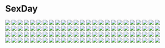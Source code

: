 # SexDay
![](https://konachan.com/image/afe09df5bb60c1c2565ce175e69028a5/Konachan.com%20-%20161819%20animal%20aqua_eyes%20aqua_hair%20bird%20blush%20elbow_gloves%20flowers%20gloves%20hatsune_miku%20sky%20twintails%20vocaloid%20wedding_attire.jpg)
![](https://konachan.com/image/0e707662f33afb53d5f996afcd739444/Konachan.com%20-%2087715%20butterfly%20dress%20instrument%20mizki%20polychromatic%20red_eyes%20stockings%20violin%20vocaloid%20white.jpg)
![](https://konachan.com/jpeg/ef251c114ca421a7630ffc4a9a6a9637/Konachan.com%20-%20301017%20breasts%20cleavage%20couch%20cross%20drink%20flowers%20gloves%20gray_hair%20original%20panties%20ribbons%20rose%20short_hair%20stockings%20thighhighs%20underwear%20watermark.jpg)
![](https://konachan.com/image/5100128603554164b712ed5e1faab669/Konachan.com%20-%20191997%20bow%20dress%20hoodie%20long_hair%20microphone%20pantyhose%20purple_eyes%20purple_hair%20ribbons%20twintails%20vocaloid%20voiceroid%20xiaohan6th%20yuzuki_yukari.jpg)
![](https://konachan.com/image/2987babe1575cf20b55000c292539bbd/Konachan.com%20-%2068277%20blue_eyes%20bow%20cake%20clamp%20crossover%20dress%20drink%20fire%20food%20glasses%20gloves%20green_eyes%20male%20mokona%20moon%20short_hair%20stars%20syaoran%20watermark%20xxxholic.jpg)
![](https://konachan.com/jpeg/18a87b3631361d64ea130bc8adaa97c9/Konachan.com%20-%20294352%20black_hair%20blush%20cocona_%28coconacafe%29%20microphone%20original%20purple_eyes%20school_uniform%20short_hair%20skirt.jpg)
![](https://konachan.com/image/bfebbc0b58316d73a89fa06e54046597/Konachan.com%20-%20140999%202girls%20breasts%20cleavage%20cule_zeria%20dakara_boku_wa_h_ga_dekinai%20horns%20lisara_restall%20nyantype%20scan%20torn_clothes.jpg)
![](https://konachan.com/jpeg/fff877ecfe12f5903112f72909b7828f/Konachan.com%20-%20297661%20aoyama_sumika%20coffee-kizoku%20cropped%20mele_retanagua%20original%20scan%20shiramine_rika.jpg)
![](https://konachan.com/jpeg/a6aa401e5662fbc376c64d75af02972d/Konachan.com%20-%2063012%20chibi%20clochette%20open_shirt%20oshiki_hitoshi%20panties%20suzunone_seven%20takatori_yuzuri%20thighhighs%20underwear.jpg)
![](https://konachan.com/image/1b7535f0a2eab9717ab9e543988603f8/Konachan.com%20-%20125331%202girls%20blue_hair%20hat%20patchouli_knowledge%20purple_eyes%20purple_hair%20red_eyes%20remilia_scarlet%20sankuma%20short_hair%20touhou%20vampire%20wings.jpg)
![](https://konachan.com/image/477194ce25af7882aa8c816d7a8f790b/Konachan.com%20-%2012477%20jian%20maid%20tagme.jpg)
![](https://konachan.com/image/0baae20f4dcb3d9a2ea3a7a5143d2bd4/Konachan.com%20-%2089118%20forest%20landscape%20scenic%20tree.jpg)
![](https://konachan.com/image/6d287b29f2302ce050faf1ea4d514fa4/Konachan.com%20-%20281823%20blush%20breasts%20demon%20horns%20nipples%20nopan%20original%20red_eyes%20red_hair%20school_uniform%20succubus%20tail%20thighhighs%20twintails%20wet%20wings%20yumari_nakura.jpg)
![](https://konachan.com/jpeg/95308ddced294ec35ac4b92cd44993ca/Konachan.com%20-%20294999%202girls%20aoki_kaede%20blush%20breasts%20brown_hair%20cat_smile%20fang%20green_eyes%20long_hair%20original%20pink_hair%20purple_eyes%20ribbons%20scarf%20suzune_rena%20twintails.jpg)
![](https://konachan.com/image/a34dcdce520c7a819be9c002f5f25032/Konachan.com%20-%20114926%20akairo_no_mako%20blue_eyes%20breasts%20cleavage%20megurine_luka%20pink_hair%20thighhighs%20vocaloid.jpg)
![](https://konachan.com/jpeg/67bc12d0650db9e30fa92b5b3ddb39ab/Konachan.com%20-%20209246%20beach%20bikini%20blue_eyes%20brown_hair%20cropped%20nababa%20navel%20panties%20short_hair%20striped_panties%20summer%20sunglasses%20swimsuit%20underwear.jpg)
![](https://konachan.com/jpeg/4abffd2ae1319e9d441e086850830730/Konachan.com%20-%20206613%20chiri_%28atlanta%29%20chuablesoft%20game_cg%20headband%20himekami_ayame%20long_hair%20navel%20night%20red_eyes%20school_uniform%20skirt%20stars%20tree%20white_hair.jpg)
![](https://konachan.com/image/1d44849c008c6fd31ef93654554af4c6/Konachan.com%20-%20102570%20hatsune_miku%20vocaloid.jpg)
![](https://konachan.com/jpeg/9101c4048ff2fbe0239a9bd412f10b1e/Konachan.com%20-%2058294%20blonde_hair%20brown_eyes%20brown_hair%20flyable_heart%20inaba_yui%20itou_noiji%20sumeragi_amane%20waitress.jpg)
![](https://konachan.com/image/d208e8e140130bccca62195e45cf84a1/Konachan.com%20-%20159546%20animal_ears%20catgirl%20hatsune_miku%20shiitake_%28mm0820%29%20tail%20vocaloid.jpg)
![](https://konachan.com/image/39acd9428e8a2a9e69b7588b57211463/Konachan.com%20-%20113720%20angel_beats%21%20guitar%20instrument%20iwasawa_masami%20moonknives%20panties%20pink_hair%20underwear.jpg)
![](https://konachan.com/image/c9eb8faef2fff54255b4004bf65dec17/Konachan.com%20-%207413%20breasts%20cleavage%20dragonaut%20garnet_mclain%20machina%20sieglinde_baumgard%20souya_akira%20toa.jpg)
![](https://konachan.com/image/a4357c6a0ac738157c043249e0c2cb97/Konachan.com%20-%2080029%20breasts%20brown_hair%20censored%20flowers%20long_hair%20maid%20nipples%20open_shirt%20original%20pussy%20pussy_juice%20school_uniform%20spread_legs%20tears%20thighhighs%20tie.jpg)
![](https://konachan.com/image/5a7d5a90acb08bff321d936c3a5c666d/Konachan.com%20-%2044792%20pointed_ears%20tiffania_westwood%20zero_no_tsukaima.jpg)
![](https://konachan.com/image/7292426a90857b2f764b22c8e689aa97/Konachan.com%20-%2071935%20appleseed%20briareos%20deunan_knute.jpg)
![](https://konachan.com/image/ef5f80e557870c26579a69009d1c5a26/Konachan.com%20-%20123533%20blonde_hair%20blue_eyes%20book%20bow%20doll%20dress%20headdress%20long_hair%20mage%20mirror%20miyuki_ruria%20ribbons%20shanghai_doll%20short_hair%20spear%20touhou%20tree%20weapon.jpg)
![](https://konachan.com/jpeg/59ceb1967fc2fb5bf8865f72d26832b7/Konachan.com%20-%20178715%202girls%20bath%20blonde_hair%20blue_eyes%20blush%20boku_wa_tomodachi_ga_sukunai%20buriki%20kashiwazaki_sena%20nude%20stella_redfield%20wet.jpg)
![](https://konachan.com/image/9c4a59b532d7c07c8d8183dcb931517b/Konachan.com%20-%20306322%20blush%20breasts%20brown_eyes%20brown_hair%20cameltoe%20cleavage%20couch%20gloves%20navel%20neropaso%20original%20panties%20police%20short_hair%20skirt%20stockings%20underwear%20uniform.jpg)
![](https://konachan.com/image/46080c6d464ef52367e4e7840297e2e0/Konachan.com%20-%20300935%20breasts%20censored%20fate_grand_order%20fate_%28series%29%20nipples%20penis%20tamano_nae%20yang_guifei_%28fate_grand_order%29.jpg)
![](https://konachan.com/image/7406b22cd1b5f8af9dae12e700c0b910/Konachan.com%20-%20204767%20anthropomorphism%20blue%20bra%20bubbles%20dark%20kantai_collection%20long_hair%20ruins%20skirt%20tagme_%28artist%29%20thighhighs%20torn_clothes%20underwater%20underwear%20water.jpg)
![](https://konachan.com/image/38451519b7059561ad28809cfcb6f359/Konachan.com%20-%2082013%20black_hair%20blue_eyes%20car%20dark%20original%20soejima_shigenori.jpg)
![](https://konachan.com/image/28fee1a9c799ed3c37289a770114cb8c/Konachan.com%20-%20299489%20black_hair%20close%20gray_eyes%20lilith_parker%20long_hair%20novcel%20original%20pointed_ears%20signed.jpg)
![](https://konachan.com/image/df29205e72ff0794f0d114156f62391c/Konachan.com%20-%20261828%20animal%20bubbles%20demizu_posuka%20dragon%20fish%20original%20underwater%20water%20watermark.jpg)
![](https://konachan.com/image/7c65a8aa7145749201bc69b08474713d/Konachan.com%20-%20182864%20blonde_hair%20butterfly%20flowers%20fuji_choko%20goggles%20green_eyes%20headphones%20long_hair%20original%20pantyhose%20paper%20school_uniform%20skirt%20wink.jpg)
![](https://konachan.com/image/ce8d8841a0f00bf677f6a99e9f78085e/Konachan.com%20-%20203876%20animal_ears%20breast_hold%20breasts%20brown_hair%20cropped%20foxgirl%20heart%20multiple_tails%20navel%20original%20red_eyes%20sigurdhosenfeld%20tail%20youvixia.jpg)
![](https://konachan.com/image/b59d85b3561cad479132dd40abb6c46c/Konachan.com%20-%20267013%20bikini%20black_hair%20breasts%20gradient%20gray%20houtengeki%20long_hair%20original%20pointed_ears%20swimsuit%20yellow_eyes.jpg)
![](https://konachan.com/image/a59180038e3a8d378f0426dd857300d9/Konachan.com%20-%20224930%20animal%20aqua_eyes%20black_hair%20blue_eyes%20bow%20cape%20choker%20crying%20dog%20gloves%20hat%20long_hair%20male%20necklace%20scarf%20short_hair%20suit%20sword%20tears%20tie%20weapon.jpg)
![](https://konachan.com/jpeg/7a2ac75fba0065fc143557074f5929fa/Konachan.com%20-%20172204%20blue_hair%20chain%20dress%20itomugi-kun%20kaku_seiga%20short_hair%20socks%20touhou%20zoom_layer.jpg)
![](https://konachan.com/image/d90683780a4d2d40f69f0ee3762282a0/Konachan.com%20-%20204293%20aqua_eyes%20blush%20bow%20flowers%20gloves%20kousaka_honoka%20long_hair%20orange_hair%20petals%20ponytail%20shiina_kuro%20tiara%20water%20wedding_attire.jpg)
![](https://konachan.com/image/a55799ffcb22278b1a0e0406e3597555/Konachan.com%20-%20199495%20black_hair%20blue_eyes%20horns%20long_hair%20nagitoki%20original%20pointed_ears%20tattoo%20wings.jpg)
![](https://konachan.com/image/52ae45afd8a6c3f418aa751fcd4df126/Konachan.com%20-%20205069%20bandage%20barefoot%20brown_hair%20chell%20portal%20portal_2%20ruins%20serain%20watermark%20wristwear.jpg)
![](https://konachan.com/image/f514db1887d225c597e7eb56e04685bd/Konachan.com%20-%2053461%20aqua_hair%20boots%20hatsune_miku%20headphones%20ryuutetsu%20thighhighs%20tie%20twintails%20vocaloid%20zettai_ryouiki.jpg)
![](https://konachan.com/image/b4e53fcf8027ef5498c51ab20c546eef/Konachan.com%20-%20161947%202girls%20blue_eyes%20brown_hair%20daidouji_tomoyo%20dress%20flat_chest%20flowers%20gray_hair%20green_eyes%20headband%20long_hair%20p0ckylo%20ribbons%20rose%20short_hair%20wings.jpg)
![](https://konachan.com/image/dbf4facf77cb57b14f88c34006dd0a5f/Konachan.com%20-%2012476%20nishimata_aoi.jpg)
![](https://konachan.com/image/5416d00f8a7f9f660780e9265090a3eb/Konachan.com%20-%20126991%20blue%20koyubi%20purple_eyes%20purple_hair%20short_hair%20vocaloid%20voiceroid%20yuzuki_yukari.jpg)
![](https://konachan.com/image/920f0769ff8663692fa3377d8e408ecb/Konachan.com%20-%2010745%20ai_yori_aoshi%20japanese_clothes%20minazuki_chika%20open_shirt%20sakuraba_aoi%20tan_lines%20yukata.jpg)
![](https://konachan.com/jpeg/71b38f6b3f67e477e44d48e0f3fced22/Konachan.com%20-%20232687%20aka_ringo%20bow%20brown_hair%20chibi%20error_musume_%28kancolle%29%20food%20fruit%20hat%20kantai_collection%20short_hair%20translation_request%20white.jpg)
![](https://konachan.com/jpeg/df96c3102a9f94e1a4661c72e763d49f/Konachan.com%20-%20119225%202girls%20bed%20black_hair%20breasts%20censored%20game_cg%20ino%20nipples%20nude%20pussy%20sister_scheme_2%20wet%20yanagawa_amane%20yanagawa_misaki.jpg)
![](https://konachan.com/jpeg/f8de560aeb18c2d37694da2298d794be/Konachan.com%20-%2020053%20forte_stollen%20galaxy_angel%20karasuma_chitose%20milfeulle_sakuraba%20mint_blancmanche%20ranpha_franboise%20vanilla_h%20vector.jpg)
![](https://konachan.com/jpeg/9244d6171db7bfd7995a6c017d7df800/Konachan.com%20-%20217558%20akinashi_yuu%20black_hair%20close%20cropped%20long_hair%20original%20red_eyes%20scan%20school_uniform%20sunset.jpg)
![](https://konachan.com/image/7c033885e89bd5ee953e67ec57c8247d/Konachan.com%20-%2054124%20blonde_hair%20brown_hair%20green_eyes%20hat%20lily_black%20lily_white%20long_hair%20purple_eyes%20ribbons%20touhou%20wings.jpg)
![](https://konachan.com/image/051aa628df70e5451ebc190feface4c0/Konachan.com%20-%20155251%20kotoura-san%20kotoura_haruka%20manabe_yoshihisa%20mifune_yuriko%20moritani_hiyori%20muroto_daichi.jpg)
![](https://konachan.com/jpeg/76251ebdd94a1f5eee0490f3765fd5d9/Konachan.com%20-%20192745%20bodysuit%20elbow_gloves%20game_cg%20gloves%20gray_hair%20green_eyes%20inui_saki%20night%20short_hair%20skintight%20sky%20sprite%20suzumori%20yuuki_itsuka.jpg)
![](https://konachan.com/jpeg/10b138ad04239f55d86c4980ed236336/Konachan.com%20-%2044512%20alice_%28wonderland%29%20alice_in_wonderland%20animal%20blush%20cat%20cheshire_cat%20izumi_tsubasu%20lolita_fashion%20scan%20thighhighs.jpg)
![](https://konachan.com/jpeg/4e3d34f83c2c0c77d9d6ed9b88e7e893/Konachan.com%20-%20303402%20ersdicer%20original%20polychromatic%20scenic%20tree.jpg)
![](https://konachan.com/jpeg/c73f242cefadfaeb4deccdb081961634/Konachan.com%20-%2042714%20aisaka_taiga%20close%20toradora.jpg)
![](https://konachan.com/jpeg/a6c62ea867a9523be9de03b9aaa067bb/Konachan.com%20-%2076515%20aika_r-16%20bra%20minamino_karen%20panties%20shinkai_eri%20sumeragi_aika%20thighhighs%20underwear.jpg)
![](https://konachan.com/jpeg/a866cedd0886063c8b3dd64135b5b9c5/Konachan.com%20-%20102111%20animal%20gray%20hakusairanger%20kyuubee%20mahou_shoujo_madoka_magica%20red_eyes.jpg)
![](https://konachan.com/image/4a4dc9ce94eaf5d5857d15c368669dfa/Konachan.com%20-%20168558%20animal%20barefoot%20bikini%20breasts%20bubbles%20cleavage%20dualscreen%20fish%20green_hair%20kochiya_sanae%20motokonut%20swimsuit%20touhou%20underwater%20water%20yellow_eyes.jpg)
![](https://konachan.com/image/38fd58b711038ba55569713d0f566d4f/Konachan.com%20-%20132192%20animal_ears%20blonde_hair%20blush%20foxgirl%20kuro_suto_sukii%20multiple_tails%20panties%20pantyhose%20tail%20touhou%20underwear%20yakumo_ran.jpg)
![](https://konachan.com/image/631ac8723748fe4600847e23f442c2c6/Konachan.com%20-%20142180%20breasts%20cleavage%20izayoi_sakuya%20japanese_clothes%20oninoko%20touhou%20umbrella.jpg)
![](https://konachan.com/image/d8eb59c38fd513c637dd807f71499f7b/Konachan.com%20-%20142439%20altrene%20ass%20blonde_hair%20blue_eyes%20busou_shinki%20long_hair.jpg)
![](https://konachan.com/jpeg/39493857e3223e4675a2a7d10cc57c72/Konachan.com%20-%20145414%20alcot%20game_cg%20kamishiro_yuka%20naka_no_hito_nado_inai%20narumi_yuu.jpg)
![](https://konachan.com/image/8415de35ddc7c80bd156f5e9c2305d0f/Konachan.com%20-%2065308%20amane_%28funfun%29%20animal_ears%20ass%20eila_ilmatar_juutilainen%20gun%20sanya_v_litvyak%20skirt%20strike_witches%20tail%20uniform%20weapon.jpg)
![](https://konachan.com/jpeg/5e706b17c56b67268f8aa6b12748ee73/Konachan.com%20-%2075987%20close%20inami_mahiru%20orange_hair%20short_hair%20working%21%21.jpg)
![](https://konachan.com/image/adc775d6cf5b5b8be8e920f8882bc5eb/Konachan.com%20-%2057722%20dress%20flowers%20idolmaster%20kikuchi_makoto%20short_hair%20yachiwo.jpg)
![](https://konachan.com/image/c556d536cf51790777f10d058da6f117/Konachan.com%20-%2097706%20nude%20tagme%20tattoo%20wet.jpg)
![](https://konachan.com/image/4b1ed269b39e1eba2724935e8e548ed6/Konachan.com%20-%2045400%203d%20anger_%28vocaloid%29%20blue_eyes%20blue_hair%20hatsune_miku%20long_hair%20tripshots%20twintails%20vocaloid.jpg)
![](https://konachan.com/image/c78d6301a163aebc26ca2189a96b0d51/Konachan.com%20-%2026607%20animal_ears%20asahina_mikuru%20brown_eyes%20bunnygirl%20group%20koizumi_itsuki%20kyon%20long_hair%20maid%20male%20nagato_yuki%20suzumiya_haruhi%20tsuruya.jpg)
![](https://konachan.com/image/42bfbf81ae8e9539bad5dd8df6f39fec/Konachan.com%20-%20197700%20boots%20clouds%20emperpep%20gloves%20headband%20heart%20male%20moon%20red_eyes%20signed%20sky%20umbrella%20white_hair.jpg)
![](https://konachan.com/image/695bc40f4ccb33338bddb8681645fcb1/Konachan.com%20-%20164762%20108_gou%20animal_ears%20blonde_hair%20blush%20breasts%20bunny_ears%20bunnygirl%20charlotte_dunois%20cleavage%20infinite_stratos%20pantyhose%20pussy_juice%20torn_clothes.jpg)
![](https://konachan.com/image/07c19760de902c9f106a5e7f112743d9/Konachan.com%20-%20173246%20animal%20bird%20black_hair%20blue_eyes%20chiharu_%28nekomimibousi96%29%20clouds%20loli%20long_hair%20original%20penguin%20sky%20thighhighs%20zettai_ryouiki.jpg)
![](https://konachan.com/jpeg/d8f0fd372ca8e1ef0be189471539e970/Konachan.com%20-%20174692%20animal_ears%20anus%20blush%20breast_grab%20breasts%20catgirl%20fingering%20nipples%20panties%20pantyhose%20purple_eyes%20pussy%20short_hair%20tail%20uncensored%20underwear.jpg)
![](https://konachan.com/image/226f05b422bc2ce223f6511c10e10f5e/Konachan.com%20-%20180745%20black_hair%20cape%20dress%20gloves%20group%20hat%20long_hair%20miki_sayaka%20pantyhose%20pink_hair%20ponytail%20red_hair%20short_hair%20staff%20tomoe_mami%20twintails%20white_hair.jpg)
![](https://konachan.com/jpeg/01f271a661e3de149a5ab469076bb136/Konachan.com%20-%20163677%20kaname_madoka%20mahou_shoujo_madoka_magica%20tsukimi_%28xiaohuasan%29%20ultimate_madoka.jpg)
![](https://konachan.com/image/673bc7c2703e53752654896ce517312e/Konachan.com%20-%20200430%20japanese_clothes%20long_hair%20original%20shiro_dai_kitsune%20white_hair%20wink%20yukata.jpg)
![](https://konachan.com/jpeg/5eba4e735e2cab70b3c65ff61b783cd3/Konachan.com%20-%20120413%20barefoot%20black_hair%20blue_eyes%20bow%20hatsune_miku%20hirasawa_yui%20k-on%21%20kaname_madoka%20megurine_luka%20miki_sayaka%20original%20panties%20underwear%20vocaloid.jpg)
![](https://konachan.com/image/b5b2296fd671910562f65828eebce6cd/Konachan.com%20-%2028142%20alice_parade%20blonde_hair%20blush%20breasts%20censored%20game_cg%20hat%20nipples%20nopan%20odoodo_funny%20pussy%20ribbons%20spread_legs%20unisonshift%20urine.jpg)
![](https://konachan.com/image/a6187e924b0a758605f1947eaf38c801/Konachan.com%20-%2085669%20brown_eyes%20brown_hair%20kneehighs%20mecha%20original%20school_uniform%20shun%20sword%20weapon.jpg)
![](https://konachan.com/jpeg/f23a21de9edb8fd839c67e112b7501cd/Konachan.com%20-%20108307%20akechi_hikari%20beach%20bikini%20game_cg%20hyper_highspeed_genius%20long_hair%20miyasu_risa%20skirt%20swimsuit%20upskirt%20white_hair%20windmill_%28company%29.jpg)
![](https://konachan.com/jpeg/d96d41c77803e4fa421cbafaeaa79228/Konachan.com%20-%20182557%20119%20blonde_hair%20bow%20dress%20glasses%20green_eyes%20hat%20kirisame_marisa%20long_hair%20pink_eyes%20touhou%20witch%20witch_hat%20wristwear.jpg)
![](https://konachan.com/image/b119c9a3fb77836a3c75c833aeceed08/Konachan.com%20-%20274078%20ass%20bed%20blush%20brown_hair%20garter_belt%20green_eyes%20hat%20panties%20sarfata%20short_hair%20stockings%20takao_%28kancolle%29%20thighhighs%20underwear%20uniform.jpg)
![](https://konachan.com/image/41edf262d1bbb6f9c98ab51aba37c848/Konachan.com%20-%20245675%20antilous%20original%20tagme%20watermark.jpg)
![](https://konachan.com/jpeg/d1906bd265cf635a06122cb7bdf5a081/Konachan.com%20-%20116755%20bikini%20black_hair%20game_cg%20koikishi_purely_kiss%20shidou_mana%20sideboob%20swimsuit%20yuuki_hagure.jpg)
![](https://konachan.com/jpeg/2061bb0b65652b5ab766875a8099fadd/Konachan.com%20-%20257093%20barefoot%20black_hair%20blush%20bow%20breasts%20brown_eyes%20brown_hair%20cleavage%20dress%20flowers%20grass%20idolmaster%20long_hair%20no_bra%20ponytail%20short_hair%20u_rin.jpg)
![](https://konachan.com/image/0213c3e644277ca53d09b83e9e53d1b1/Konachan.com%20-%20282361%20animal_ears%20ass%20blonde_hair%20braids%20breasts%20hyouta_%28yoneya%29%20japanese_clothes%20nipples%20no_bra%20panties%20short_hair%20sleeping%20socks%20tail%20underwear.jpg)
![](https://konachan.com/image/cf0364cf0487d6f4851fc8b1ded23827/Konachan.com%20-%2053130%20izayoi_sakuya%20knife%20maid%20touhou.jpg)
![](https://konachan.com/jpeg/d9a91d6bda2f29674e3b85583e3be120/Konachan.com%20-%20204037%202girls%20aqua_eyes%20barefoot%20breasts%20building%20food%20gray_hair%20long_hair%20navel%20nipples%20nude%20red_hair%20signed%20sky%20twintails%20vocaloid%20water%20wristwear.jpg)
![](https://konachan.com/jpeg/f64a0bc453becb68ae6b8dbf4a5f593d/Konachan.com%20-%20279037%20aikatsu%21%20blonde_hair%20blue_eyes%20breasts%20cleavage%20green_eyes%20group%20hinata_ema%20long_hair%20minato_mio%20pink_eyes%20pink_hair%20purple_eyes%20todo-akira%20yuuki_aine.jpg)
![](https://konachan.com/image/1b292c207b1a3d06649b8ce65eced6fa/Konachan.com%20-%20193074%202girls%20animal_ears%20black_hair%20bow%20bunny_ears%20bunnygirl%20japanese_clothes%20long_hair%20miko%20original%20red_eyes%20sarashi%20underwear%20white_hair.jpg)
![](https://konachan.com/jpeg/9a317d8c9fd7540a3a4936517ccb710d/Konachan.com%20-%20201116%20all_male%20animal%20.axis.%20bicolored_eyes%20bird%20gloves%20male%20original%20pixiv_fantasia%20pointed_ears%20scar%20short_hair%20signed%20tree%20weapon%20white_hair.jpg)
![](https://konachan.com/image/573a8eb81db536bc21bbf7b243e3f863/Konachan.com%20-%2018335%202ch%20animal%20animal_ears%20cat%20catgirl%20gainax%20loli%20nia_teppelin%20shii%20tengen_toppa_gurren_lagann.jpg)
![](https://konachan.com/jpeg/7534707fdd4c49673df762608e395b3f/Konachan.com%20-%20248545%20black_hair%20couch%20cropped%20fate_apocrypha%20fate_%28series%29%20kagami_ei%20long_hair%20male%20pointed_ears%20semiramis%20short_hair%20white_hair%20yellow_eyes.jpg)
![](https://konachan.com/jpeg/9c7627a0ff5b93733656c3f21b5d70ff/Konachan.com%20-%20291226%20black_hair%20blush%20breast_hold%20censored%20emily%20game_cg%20long_hair%20marmalade%20navel%20no_bra%20open_shirt%20panties%20pussy_juice%20red_eyes%20sex%20spread_legs%20underwear.jpg)
![](https://konachan.com/jpeg/ac7721e2c813c279f3ea5381258c1c44/Konachan.com%20-%20150854%20cheerleader%20chuunibyou_demo_koi_ga_shitai%21%20eyepatch%20takanashi_rikka%20transparent%20vector.jpg)
![](https://konachan.com/image/9e189e718a300dae003b44f2dfeda175/Konachan.com%20-%20242204%2038ban%20all_male%20anthropomorphism%20honebami_toshiro%20male%20namazuo_toushirou%20touken_ranbu.jpg)
![](https://konachan.com/image/6649880789a60bb430fbb4badec3c761/Konachan.com%20-%2058181%202girls%20ass%20ayanami_rei%20blue_eyes%20blue_hair%20bodysuit%20brown_hair%20long_hair%20miche%20red_eyes%20short_hair%20skintight%20soryu_asuka_langley%20white.jpg)
![](https://konachan.com/jpeg/16081679087bbb2f0859d65c389fa179/Konachan.com%20-%20138995%20barefoot%20bath%20bathtub%20black_hair%20blue_eyes%20breasts%20cropped%20flowers%20kasukabe_akira%20long_hair%20nipples%20nude%20original%20petals%20water%20wet.jpg)
![](https://konachan.com/jpeg/a09e34fd6c54ab2a01102ce23da5bb07/Konachan.com%20-%20232213%20anthropomorphism%20blush%20bow%20breasts%20clouds%20cropped%20cut_%28bu-kunn%29%20hat%20kantai_collection%20navel%20red_eyes%20red_hair%20short_hair%20sky%20wet.jpg)
![](https://konachan.com/jpeg/da387c811cfdf611322efc8a3ea8cf87/Konachan.com%20-%20271009%20akabane_hibame%20building%20city%20clouds%20flowers%20gray_hair%20gun%20long_hair%20original%20purple_eyes%20ruins%20school_uniform%20skirt%20sky%20sunset%20weapon.jpg)
